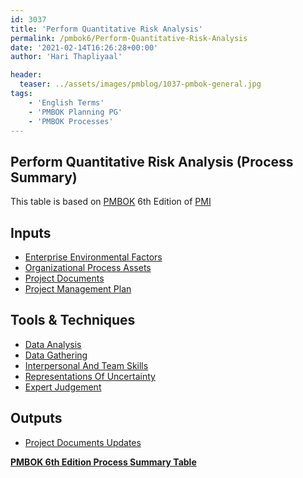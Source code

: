 ```yaml
---
id: 3037   
title: 'Perform Quantitative Risk Analysis'
permalink: /pmbok6/Perform-Quantitative-Risk-Analysis
date: '2021-02-14T16:26:28+00:00'
author: 'Hari Thapliyaal'

header:
  teaser: ../assets/images/pmblog/1037-pmbok-general.jpg
tags:
    - 'English Terms'
    - 'PMBOK Planning PG'
    - 'PMBOK Processes'
---
```


## Perform Quantitative Risk Analysis (Process Summary)

This table is based on [PMBOK](https://www.pmi.org/pmbok-guide-standards) 6th Edition of [PMI](https://www.pmi.org)

## **Inputs**

- [Enterprise Environmental Factors](/pmbok6/enterprise-environmental-factors)
- [Organizational Process Assets](/pmbok6/organizational-process-assets)
- [Project Documents](/pmbok6/project-documents)
- [Project Management Plan](/pmbok6/project-management-plan)

## **Tools &amp; Techniques**

- [Data Analysis](/pmbok6/data-analysis)
- [Data Gathering](/pmbok6/data-gathering)
- [Interpersonal And Team Skills](/pmbok6/interpersonal-and-team-skills)
- [Representations Of Uncertainty](/pmbok6/representations-of-uncertainty)
- [Expert Judgement](/pmbok6/expert-judgement)

## **Outputs**

- [Project Documents Updates](/pmbok6/project-documents-updates)

**[PMBOK 6th Edition Process Summary Table](process-groups-and-processes-in-pmbok6/)**
